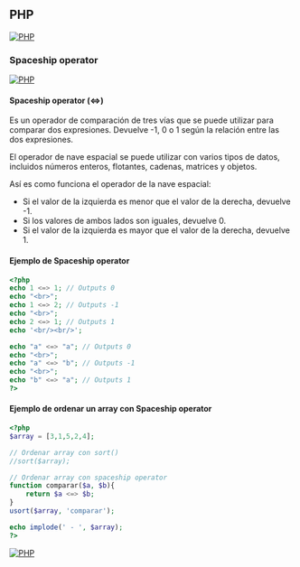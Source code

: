## PHP
[![PHP](https://img.shields.io/badge/PHP-787CB5?style=for-the-badge&logo=php&logoColor=white&labelColor=101010)](https://github.com/Alberto-mt/PHP/blob/main/PHP/Apuntes/index.md)

### Spaceship operator
[![PHP](https://img.shields.io/badge/Spaceship_operator-447ac0?style=for-the-badge&logo=php&logoColor=white&labelColor=101010)](https://github.com/Alberto-mt/PHP/blob/main/PHP/Apuntes/categories/Spaceship_operator.md)

#### Spaceship operator (<=>)
Es un operador de comparación de tres vías que se puede utilizar para comparar dos expresiones. Devuelve -1, 0 o 1 según la relación entre las dos expresiones.

El operador de nave espacial se puede utilizar con varios tipos de datos, incluidos números enteros, flotantes, cadenas, matrices y objetos.

Así es como funciona el operador de la nave espacial:

- Si el valor de la izquierda es menor que el valor de la derecha, devuelve -1.
- Si los valores de ambos lados son iguales, devuelve 0.
- Si el valor de la izquierda es mayor que el valor de la derecha, devuelve 1.

#### Ejemplo de Spaceship operator
```php
<?php
echo 1 <=> 1; // Outputs 0
echo "<br>";
echo 1 <=> 2; // Outputs -1
echo "<br>";
echo 2 <=> 1; // Outputs 1
echo '<br/><br/>';

echo "a" <=> "a"; // Outputs 0
echo "<br>";
echo "a" <=> "b"; // Outputs -1
echo "<br>";
echo "b" <=> "a"; // Outputs 1
?>
```

#### Ejemplo de ordenar un array con Spaceship operator
```php
<?php
$array = [3,1,5,2,4];

// Ordenar array con sort()
//sort($array);

// Ordenar array con spaceship operator
function comparar($a, $b){
	return $a <=> $b;
}
usort($array, 'comparar');

echo implode(' - ', $array);
?>
```

[![PHP](https://img.shields.io/badge/Spaceship_operator-447ac0?style=for-the-badge&label=&#9650;&logoColor=white&labelColor=101010)](https://github.com/Alberto-mt/PHP/blob/main/PHP/Apuntes/categories/Spaceship_operator.md)
